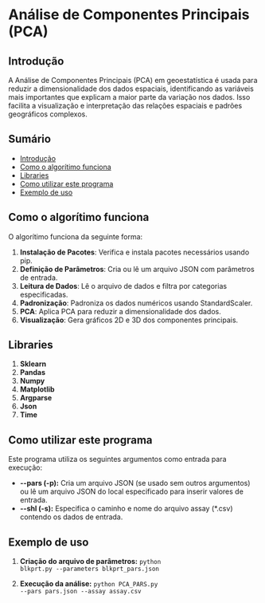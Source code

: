 # Análise de Componentes Principais (PCA)


## Introdução


A Análise de Componentes Principais (PCA) em geoestatística é usada para reduzir a dimensionalidade dos dados espaciais, identificando as variáveis mais importantes que explicam a maior parte da variação nos dados. Isso facilita a visualização e interpretação das relações espaciais e padrões geográficos complexos.

## Sumário


- [Introdução](#introdução)
- [Como o algorítimo funciona](#como-o-algorítimo-funciona)
- [Libraries](#libraries)
- [Como utilizar este programa](#como-utilizar-este-programa)
- [Exemplo de uso](#exemplo-de-uso)

## Como o algorítimo funciona
  

O algorítimo funciona da seguinte forma:

1.  **Instalação de Pacotes**: Verifica e instala pacotes necessários usando pip.
2.  **Definição de Parâmetros**: Cria ou lê um arquivo JSON com parâmetros de entrada.
3.  **Leitura de Dados**: Lê o arquivo de dados e filtra por categorias especificadas.
4.  **Padronização**: Padroniza os dados numéricos usando StandardScaler.
5.  **PCA**: Aplica PCA para reduzir a dimensionalidade dos dados.
5.  **Visualização**: Gera gráficos 2D e 3D dos componentes principais.


## Libraries


1.  **Sklearn**
2.  **Pandas**
3.  **Numpy**
4.  **Matplotlib**
5.  **Argparse**
6.  **Json**
7.  **Time**

## Como utilizar este programa


Este programa utiliza os seguintes argumentos como entrada para execução:

- **--pars (-p):** Cria um arquivo JSON (se usado sem outros argumentos) ou lê um arquivo JSON do local especificado para inserir valores de entrada.
- **--shl (-s):** Especifica o caminho e nome do arquivo assay (*.csv) contendo os dados de entrada.


## Exemplo de uso

1. **Criação do arquivo de parâmetros:**  <code>python blkprt.py --parameters blkprt_pars.json</code> 

2. **Execução da análise:** <code>python PCA_PARS.py --pars pars.json --assay assay.csv</code>
  



